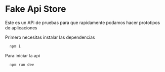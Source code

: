 # Fake Api Store

Este es un API de pruebas para que rapidamente podamos hacer prototipos de aplicaciones

Primero necesitas instalar las dependencias

```bash
  npm i
```

Para iniciar la api

```bash
  npm run dev
```
